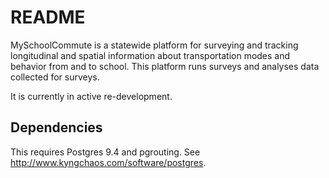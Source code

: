 # README

MySchoolCommute is a statewide platform for surveying and tracking longitudinal and spatial information about transportation modes and behavior from and to school. This platform runs surveys and analyses data collected for surveys. 

It is currently in active re-development. 

## Dependencies
This requires Postgres 9.4 and pgrouting. See http://www.kyngchaos.com/software/postgres.

